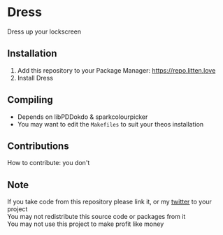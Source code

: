 # Dress
Dress up your lockscreen

## Installation
1. Add this repository to your Package Manager: https://repo.litten.love
2. Install Dress

## Compiling
  - Depends on libPDDokdo & sparkcolourpicker
  - You may want to edit the `Makefiles` to suit your theos installation

## Contributions
How to contribute: you don't

## Note
If you take code from this repository please link it, or my [twitter](https://twitter.com/Litteeen) to your project  
You may not redistribute this source code or packages from it  
You may not use this project to make profit like money

